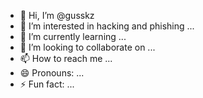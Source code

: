 - 👋 Hi, I’m @gusskz
- 👀 I’m interested in hacking and phishing ...
- 🌱 I’m currently learning ...
- 💞️ I’m looking to collaborate on ...
- 📫 How to reach me ...
- 😄 Pronouns: ...
- ⚡ Fun fact: ...

<!---
gusskz/gusskz is a ✨ special ✨ repository because its `README.md` (this file) appears on your GitHub profile.
You can click the Preview link to take a look at your changes.
--->
